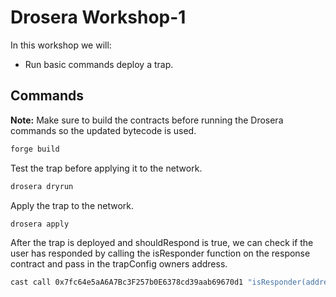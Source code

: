 # Drosera Workshop-1

In this workshop we will:

- Run basic commands deploy a trap.

## Commands

**Note:** Make sure to build the contracts before running the Drosera commands so the updated bytecode is used.

```bash
forge build
```

Test the trap before applying it to the network.

```bash
drosera dryrun
```

Apply the trap to the network.

```bash
drosera apply
```

After the trap is deployed and shouldRespond is true, we can check if the user has responded by calling the isResponder function on the response contract and pass in the trapConfig owners address.

```bash
cast call 0x7fc64e5aA6A7Bc3F257b0E6378cd39aab69670d1 "isResponder(address)" <owner_address> --rpc-url https://ethereum-holesky-rpc.publicnode.com
```
